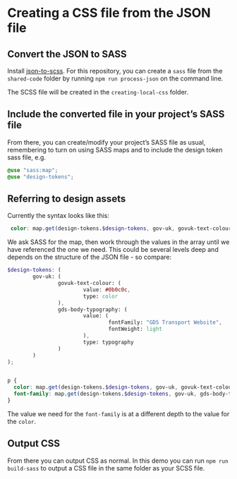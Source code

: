 # Creating a CSS file from the JSON file

## Convert the JSON to SASS

Install [json-to-scss](https://www.npmjs.com/package/json-to-scss). For this repository, you can create a `sass` file
from the `shared-code` folder by running `npm run process-json` on the command line.

The SCSS file will be created in the `creating-local-css` folder.

## Include the converted file in your project’s SASS file

From there, you can create/modify your project’s SASS file as usual, remembering to turn on using SASS maps and to
include the design token sass file, e.g.

```scss
@use "sass:map";
@use "design-tokens";
```

## Referring to design assets

Currently the syntax looks like this:

```scss
 color: map.get(design-tokens.$design-tokens, gov-uk, govuk-text-colour, value);
```

We ask SASS for the map, then work through the values in the array until we have referenced the one we need. This could
be several levels deep and depends on the structure of the JSON file - so compare:

```scss
$design-tokens: (
        gov-uk: (
                govuk-text-colour: (
                        value: #0b0c0c,
                        type: color
                ),
                gds-body-typography: (
                        value: (
                                fontFamily: "GDS Transport Website",
                                fontWeight: light
                        ),
                        type: typography
                )
        )
);


p {
  color: map.get(design-tokens.$design-tokens, gov-uk, govuk-text-colour, value);
  font-family: map.get(design-tokens.$design-tokens, gov-uk, gds-body-typography, value, fontFamily), sans-serif;
}

```
The value we need for the `font-family` is at a different depth to the value for the `color`.

## Output CSS

From there you can output CSS as normal. In this demo you can run `npm run build-sass` to output a CSS file in the same
folder as your SCSS file.